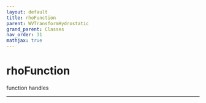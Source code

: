 ```yaml
---
layout: default
title: rhoFunction
parent: WVTransformHydrostatic
grand_parent: Classes
nav_order: 31
mathjax: true
---
```


#  rhoFunction

function handles


---

